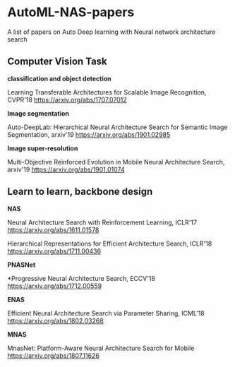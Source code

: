 # AutoML-NAS-papers
A list of papers on Auto Deep learning with Neural network architecture search

## Computer Vision Task

**classification and object detection**

Learning Transferable Architectures for Scalable Image Recognition, CVPR'18
https://arxiv.org/abs/1707.07012

**Image segmentation**

Auto-DeepLab: Hierarchical Neural Architecture Search for Semantic Image Segmentation, arxiv'19
https://arxiv.org/abs/1901.02985

**Image super-resolution**

Multi-Objective Reinforced Evolution in Mobile Neural Architecture Search, arxiv'19
https://arxiv.org/abs/1901.01074


## Learn to learn, backbone design

**NAS**

Neural Architecture Search with Reinforcement Learning, ICLR'17
https://arxiv.org/abs/1611.01578

Hierarchical Representations for Efficient Architecture Search, ICLR'18
https://arxiv.org/abs/1711.00436

**PNASNet**

*Progressive Neural Architecture Search, ECCV'18
https://arxiv.org/abs/1712.00559

**ENAS**

Efficient Neural Architecture Search via Parameter Sharing, ICML'18
https://arxiv.org/abs/1802.03268

**MNAS**

MnasNet: Platform-Aware Neural Architecture Search for Mobile
https://arxiv.org/abs/1807.11626
